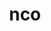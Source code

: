 ---
title: "nco"
layout: cache
categories: [package, develop]
meta: {"compilers": ["cce@18.0.0", "gcc@10.3.0", "gcc@11.4.0", "gcc@9.4.0", "intel-oneapi-compilers@2025.1.0"], "num_specs": 29, "num_specs_by_stack": {"e4s": 4, "e4s-cray-rhel": 10, "e4s-cray-sles": 2, "e4s-neoverse-v2": 4, "e4s-neoverse_v1": 3, "e4s-oneapi": 5, "e4s-power": 1, "root": 29}, "oss": ["rhel8", "sle_hpc15", "ubuntu20.04", "ubuntu22.04"], "platforms": ["linux"], "stacks": ["e4s", "e4s-cray-rhel", "e4s-cray-sles", "e4s-neoverse-v2", "e4s-neoverse_v1", "e4s-oneapi", "e4s-power", "root"], "targets": ["neoverse_v1", "neoverse_v2", "ppc64le", "x86_64_v3", "x86_64_v4"], "versions": ["5.2.4", "5.3.3"]}
spec_details: [{"compiler": "gcc@11.4.0", "hash": "2njid45baons4wzysqe4wydac2ray2gp", "os": "ubuntu22.04", "platform": "linux", "size": "-", "stacks": ["e4s-neoverse-v2", "root"], "target": "neoverse_v2", "variants": ["build_system=autotools", "~doc", "+openmp"], "versions": ["5.3.3"]}, {"compiler": "cce@18.0.0", "hash": "2ywzqyxiis7gmoy5orpy6o72cbcusaus", "os": "rhel8", "platform": "linux", "size": "-", "stacks": ["e4s-cray-rhel", "root"], "target": "x86_64_v3", "variants": ["build_system=autotools", "~doc", "+openmp"], "versions": ["5.3.3"]}, {"compiler": "gcc@11.4.0", "hash": "3dadqffwdxgy442jl4papbsocdqtocaq", "os": "ubuntu22.04", "platform": "linux", "size": "-", "stacks": ["e4s-neoverse-v2", "root"], "target": "neoverse_v2", "variants": ["build_system=autotools", "~doc", "+openmp"], "versions": ["5.3.3"]}, {"compiler": "cce@18.0.0", "hash": "5pqza27kkyuju7ertm753pc555ny55re", "os": "rhel8", "platform": "linux", "size": "-", "stacks": ["e4s-cray-rhel", "root"], "target": "x86_64_v3", "variants": ["build_system=autotools", "~doc", "+openmp"], "versions": ["5.3.3"]}, {"compiler": "gcc@9.4.0", "hash": "66wllsus3li6cs5tutavzn7owyg56lnd", "os": "ubuntu20.04", "platform": "linux", "size": "-", "stacks": ["e4s-power", "root"], "target": "ppc64le", "variants": ["build_system=autotools", "~doc"], "versions": ["5.2.4"]}, {"compiler": "cce@18.0.0", "hash": "6s6dpy3nnmga4buxcpolwoxuq4wmhfck", "os": "rhel8", "platform": "linux", "size": "-", "stacks": ["e4s-cray-rhel", "root"], "target": "x86_64_v3", "variants": ["build_system=autotools", "~doc", "+openmp"], "versions": ["5.3.3"]}, {"compiler": "intel-oneapi-compilers@2025.1.0", "hash": "7clzz47wcnbse24nharqcn46v2l4yhe4", "os": "ubuntu22.04", "platform": "linux", "size": "-", "stacks": ["e4s-oneapi", "root"], "target": "x86_64_v3", "variants": ["build_system=autotools", "~doc", "+openmp"], "versions": ["5.3.3"]}, {"compiler": "gcc@11.4.0", "hash": "apfgmg5woe42reexs5b2wdny3bjzovum", "os": "ubuntu22.04", "platform": "linux", "size": "-", "stacks": ["e4s", "root"], "target": "x86_64_v3", "variants": ["build_system=autotools", "~doc", "+openmp"], "versions": ["5.3.3"]}, {"compiler": "cce@18.0.0", "hash": "axhhh6cgkc3x4leazhvode6usdqx5ehq", "os": "rhel8", "platform": "linux", "size": "-", "stacks": ["e4s-cray-rhel", "root"], "target": "x86_64_v3", "variants": ["build_system=autotools", "~doc", "+openmp"], "versions": ["5.3.3"]}, {"compiler": "intel-oneapi-compilers@2025.1.0", "hash": "cld2pq4jefsaxyvjft47n7veytz2ujpv", "os": "ubuntu22.04", "platform": "linux", "size": "-", "stacks": ["e4s-oneapi", "root"], "target": "x86_64_v3", "variants": ["build_system=autotools", "~doc", "+openmp"], "versions": ["5.3.3"]}, {"compiler": "gcc@11.4.0", "hash": "g7baq5pkmwxwrawvi2m3mcwjmoyp7klj", "os": "ubuntu22.04", "platform": "linux", "size": "-", "stacks": ["e4s-neoverse-v2", "root"], "target": "neoverse_v2", "variants": ["build_system=autotools", "~doc", "+openmp"], "versions": ["5.3.3"]}, {"compiler": "intel-oneapi-compilers@2025.1.0", "hash": "i3pnnfgyjzsojof7seelxkrukz6a7rmw", "os": "ubuntu22.04", "platform": "linux", "size": "-", "stacks": ["e4s-oneapi", "root"], "target": "x86_64_v3", "variants": ["build_system=autotools", "~doc", "+openmp"], "versions": ["5.3.3"]}, {"compiler": "gcc@11.4.0", "hash": "ju5nrlbzzsexzws7axz3xuqtsjoi2gdn", "os": "ubuntu22.04", "platform": "linux", "size": "-", "stacks": ["e4s", "root"], "target": "x86_64_v3", "variants": ["build_system=autotools", "~doc", "+openmp"], "versions": ["5.3.3"]}, {"compiler": "gcc@11.4.0", "hash": "lynpwgafhvtrivnefezp2qolt66pqvqi", "os": "ubuntu22.04", "platform": "linux", "size": "-", "stacks": ["e4s-neoverse-v2", "root"], "target": "neoverse_v2", "variants": ["build_system=autotools", "~doc", "+openmp"], "versions": ["5.3.3"]}, {"compiler": "gcc@11.4.0", "hash": "owux3fbefl4zraq5a327p4gvgus5c2ka", "os": "ubuntu22.04", "platform": "linux", "size": "-", "stacks": ["e4s-neoverse_v1", "root"], "target": "neoverse_v1", "variants": ["build_system=autotools", "~doc"], "versions": ["5.2.4"]}, {"compiler": "gcc@10.3.0", "hash": "qs2cleehoq2hpxcki3bwhloh735xnxlg", "os": "sle_hpc15", "platform": "linux", "size": "-", "stacks": ["e4s-cray-sles", "root"], "target": "x86_64_v4", "variants": ["build_system=autotools", "~doc"], "versions": ["5.2.4"]}, {"compiler": "cce@18.0.0", "hash": "shkdpqllzpotiuhkkbgokn6pvatlkj57", "os": "rhel8", "platform": "linux", "size": "-", "stacks": ["e4s-cray-rhel", "root"], "target": "x86_64_v3", "variants": ["build_system=autotools", "~doc", "+openmp"], "versions": ["5.3.3"]}, {"compiler": "cce@18.0.0", "hash": "udfi7k64lgr4jqsfbuzexa7kuog5xxsg", "os": "rhel8", "platform": "linux", "size": "-", "stacks": ["e4s-cray-rhel", "root"], "target": "x86_64_v3", "variants": ["build_system=autotools", "~doc", "+openmp"], "versions": ["5.3.3"]}, {"compiler": "intel-oneapi-compilers@2025.1.0", "hash": "uyaggghwdhv33s3ntv3kxx45kzljnycr", "os": "ubuntu22.04", "platform": "linux", "size": "-", "stacks": ["e4s-oneapi", "root"], "target": "x86_64_v3", "variants": ["build_system=autotools", "~doc", "+openmp"], "versions": ["5.3.3"]}, {"compiler": "cce@18.0.0", "hash": "widwop3vvwbuex7hsvemuejszg23dqyf", "os": "rhel8", "platform": "linux", "size": "-", "stacks": ["e4s-cray-rhel", "root"], "target": "x86_64_v3", "variants": ["build_system=autotools", "~doc", "+openmp"], "versions": ["5.3.3"]}, {"compiler": "gcc@11.4.0", "hash": "wqzva7l7t4mrdfyqcfxdgdekwcl5rl5v", "os": "ubuntu22.04", "platform": "linux", "size": "-", "stacks": ["e4s", "root"], "target": "x86_64_v3", "variants": ["build_system=autotools", "~doc", "+openmp"], "versions": ["5.3.3"]}, {"compiler": "gcc@11.4.0", "hash": "wzx3w7cvafgv5lh437rbt5hcki4tjcju", "os": "ubuntu22.04", "platform": "linux", "size": "-", "stacks": ["e4s", "root"], "target": "x86_64_v3", "variants": ["build_system=autotools", "~doc", "+openmp"], "versions": ["5.3.3"]}, {"compiler": "intel-oneapi-compilers@2025.1.0", "hash": "x2htembxint54nd2ldizasrmlme3vkn5", "os": "ubuntu22.04", "platform": "linux", "size": "-", "stacks": ["e4s-oneapi", "root"], "target": "x86_64_v3", "variants": ["build_system=autotools", "~doc", "+openmp"], "versions": ["5.3.3"]}, {"compiler": "cce@18.0.0", "hash": "xlhdo2jif6krszhqtxy7tozrewn3uuiq", "os": "rhel8", "platform": "linux", "size": "-", "stacks": ["e4s-cray-rhel", "root"], "target": "x86_64_v3", "variants": ["build_system=autotools", "~doc", "+openmp"], "versions": ["5.3.3"]}, {"compiler": "gcc@11.4.0", "hash": "xsuu3pc4rln4ot5pb4kcxwalayvhhmt3", "os": "ubuntu22.04", "platform": "linux", "size": "-", "stacks": ["e4s-neoverse_v1", "root"], "target": "neoverse_v1", "variants": ["build_system=autotools", "~doc"], "versions": ["5.2.4"]}, {"compiler": "cce@18.0.0", "hash": "z3ij453bir2m6lnt5ckv7mp36ehzvpzh", "os": "rhel8", "platform": "linux", "size": "-", "stacks": ["e4s-cray-rhel", "root"], "target": "x86_64_v3", "variants": ["build_system=autotools", "~doc", "+openmp"], "versions": ["5.3.3"]}, {"compiler": "cce@18.0.0", "hash": "zlm3xhblw5iiikrru7gsqsymhsfhy676", "os": "rhel8", "platform": "linux", "size": "-", "stacks": ["e4s-cray-rhel", "root"], "target": "x86_64_v3", "variants": ["build_system=autotools", "~doc", "+openmp"], "versions": ["5.3.3"]}, {"compiler": "gcc@11.4.0", "hash": "zoytw26bxr43k2fmhambr5kyqgn4rkib", "os": "ubuntu22.04", "platform": "linux", "size": "-", "stacks": ["e4s-neoverse_v1", "root"], "target": "neoverse_v1", "variants": ["build_system=autotools", "~doc"], "versions": ["5.2.4"]}, {"compiler": "gcc@10.3.0", "hash": "zrrklfq75ubkhonp62ar2acznb3gcuiu", "os": "sle_hpc15", "platform": "linux", "size": "-", "stacks": ["e4s-cray-sles", "root"], "target": "x86_64_v4", "variants": ["build_system=autotools", "~doc"], "versions": ["5.2.4"]}]
---